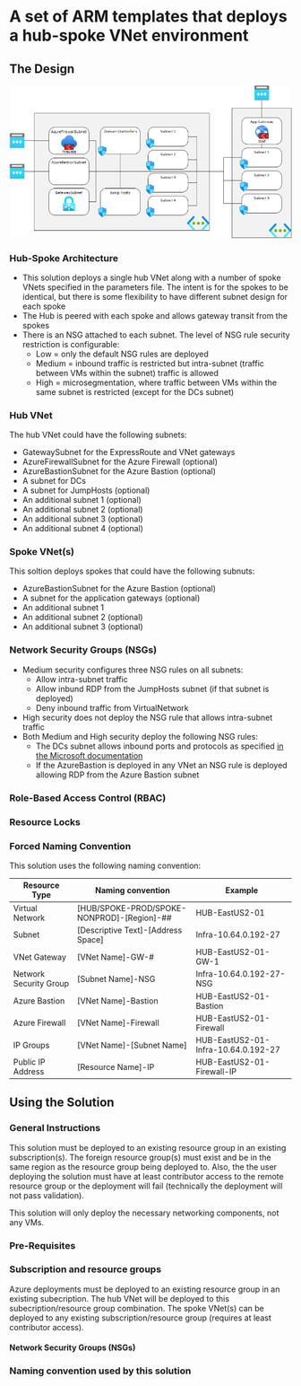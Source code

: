 # A set of ARM templates that deploys a hub-spoke VNet environment

## The Design

![VNet Diagram](/ReadmeFiles/Diagram.png)

### Hub-Spoke Architecture

* This solution deploys a single hub VNet along with a number of spoke VNets specified in the parameters file.  The intent is for the spokes to be identical, but there is some flexibility to have different subnet design for each spoke
* The Hub is peered with each spoke and allows gateway transit from the spokes
* There is an NSG attached to each subnet.  The level of NSG rule security restriction is configurable:
  * Low    = only the default NSG rules are deployed
  * Medium = inbound traffic is restricted but intra-subnet (traffic between VMs within the subnet) traffic is allowed
  * High   = microsegmentation, where traffic between VMs within the same subnet is restricted (except for the DCs subnet)

### Hub VNet

The hub VNet could have the following subnets:

* GatewaySubnet for the ExpressRoute and VNet gateways
* AzureFirewallSubnet for the Azure Firewall (optional)
* AzureBastionSubnet for the Azure Bastion (optional)
* A subnet for DCs
* A subnet for JumpHosts (optional)
* An additional subnet 1 (optional)
* An additional subnet 2 (optional)
* An additional subnet 3 (optional)
* An additional subnet 4 (optional)

### Spoke VNet(s)

This soltion deploys spokes that could have the following subnuts:

* AzureBastionSubnet for the Azure Bastion (optional)
* A subnet for the application gateways (optional)
* An additional subnet 1
* An additional subnet 2 (optional)
* An additional subnet 3 (optional)

### Network Security Groups (NSGs)

* Medium security configures three NSG rules on all subnets:
  * Allow intra-subnet traffic
  * Allow inbund RDP from the JumpHosts subnet (if that subnet is deployed)
  * Deny inbound traffic from VirtualNetwork
* High security does not deploy the NSG rule that allows intra-subnet traffic
* Both Medium and High security deploy the following NSG rules:
  * The DCs subnet allows inbound ports and protocols as specified [in the Microsoft documentation](https://docs.microsoft.com/en-us/troubleshoot/windows-server/networking/service-overview-and-network-port-requirements#active-directory-local-security-authority)
  * If the AzureBastion is deployed in any VNet an NSG rule is deployed allowing RDP from the Azure Bastion subnet

### Role-Based Access Control (RBAC)

### Resource Locks

### Forced Naming Convention

This solution uses the following naming convention:

| Resource Type | Naming convention | Example |
| --------------| ----------------- | ------- |
| Virtual Network |[HUB/SPOKE-PROD/SPOKE-NONPROD]-[Region]-## | HUB-EastUS2-01 |
| Subnet | [Descriptive Text]-[Address Space] | Infra-10.64.0.192-27 |
| VNet Gateway | [VNet Name]-GW-# | HUB-EastUS2-01-GW-1 |
| Network Security Group | [Subnet Name]-NSG | Infra-10.64.0.192-27-NSG |
| Azure Bastion | [VNet Name]-Bastion | HUB-EastUS2-01-Bastion |
| Azure Firewall | [VNet Name]-Firewall | HUB-EastUS2-01-Firewall |
| IP Groups | [VNet Name]-[Subnet Name] | HUB-EastUS2-01-Infra-10.64.0.192-27 |
| Public IP Address | [Resource Name]-IP | HUB-EastUS2-01-Firewall-IP |

## Using the Solution

### General Instructions

This solution must be deployed to an existing resource group in an existing subscription(s).  The foreign resource group(s) must exist and be in the same region as the resource group being deployed to.  Also, the the user deploying the solution must have at least contributor access to the remote resource group or the deployment will fail (technically the deployment will not pass validation).

This solution will only deploy the necessary networking components, not any VMs.

### Pre-Requisites

### Subscription and resource groups

Azure deployments must be deployed to an existing resource group in an existing subecription.  The hub VNet will be deployed to this subecription/resource group combination. The spoke VNet(s) can be deployed to any existing subscription/resource group (requires at least contributor access). 







#### Network Security Groups (NSGs)

### Naming convention used by this solution

